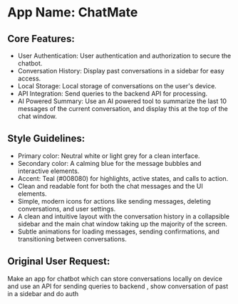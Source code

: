# **App Name**: ChatMate

## Core Features:

- User Authentication: User authentication and authorization to secure the chatbot.
- Conversation History: Display past conversations in a sidebar for easy access.
- Local Storage: Local storage of conversations on the user's device.
- API Integration: Send queries to the backend API for processing.
- AI Powered Summary: Use an AI powered tool to summarize the last 10 messages of the current conversation, and display this at the top of the chat window.

## Style Guidelines:

- Primary color: Neutral white or light grey for a clean interface.
- Secondary color: A calming blue for the message bubbles and interactive elements.
- Accent: Teal (#008080) for highlights, active states, and calls to action.
- Clean and readable font for both the chat messages and the UI elements.
- Simple, modern icons for actions like sending messages, deleting conversations, and user settings.
- A clean and intuitive layout with the conversation history in a collapsible sidebar and the main chat window taking up the majority of the screen.
- Subtle animations for loading messages, sending confirmations, and transitioning between conversations.

## Original User Request:
Make an app for chatbot which can store conversations locally on device and use an API for sending queries to backend , show conversation of past in a sidebar and do auth
  